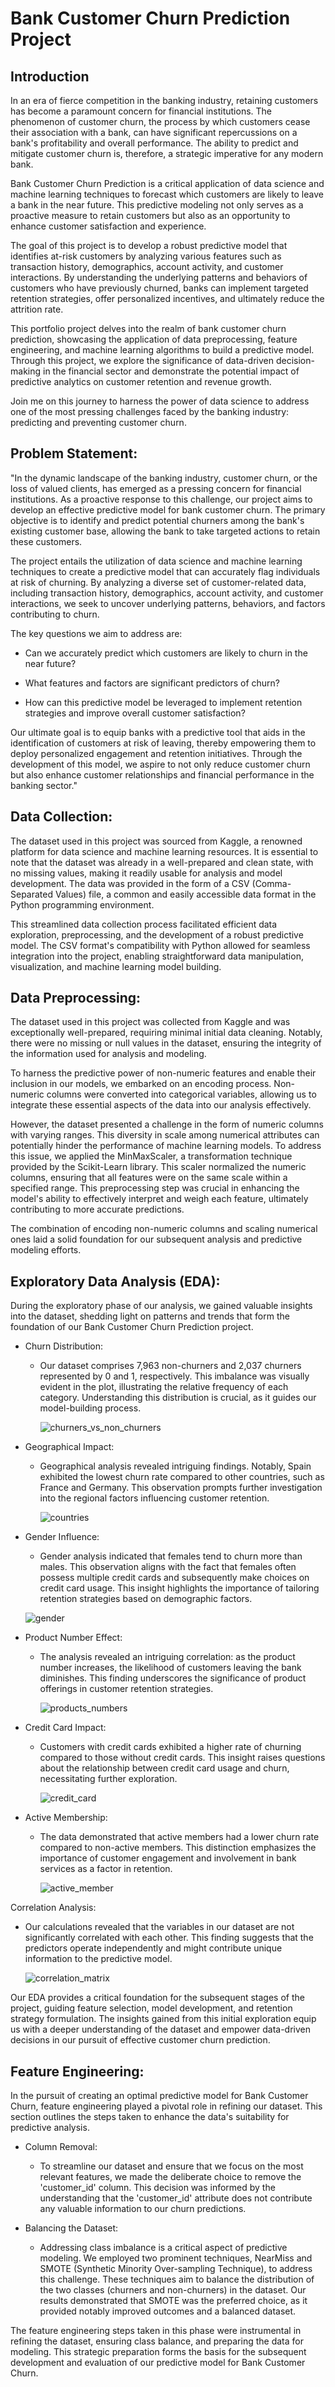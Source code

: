 # Bank Customer Churn Prediction Project
## Introduction

In an era of fierce competition in the banking industry, retaining customers has become a paramount concern for financial institutions. The phenomenon of customer churn, the process by which customers cease their association with a bank, can have significant repercussions on a bank's profitability and overall performance. The ability to predict and mitigate customer churn is, therefore, a strategic imperative for any modern bank.

Bank Customer Churn Prediction is a critical application of data science and machine learning techniques to forecast which customers are likely to leave a bank in the near future. This predictive modeling not only serves as a proactive measure to retain customers but also as an opportunity to enhance customer satisfaction and experience.

The goal of this project is to develop a robust predictive model that identifies at-risk customers by analyzing various features such as transaction history, demographics, account activity, and customer interactions. By understanding the underlying patterns and behaviors of customers who have previously churned, banks can implement targeted retention strategies, offer personalized incentives, and ultimately reduce the attrition rate.

This portfolio project delves into the realm of bank customer churn prediction, showcasing the application of data preprocessing, feature engineering, and machine learning algorithms to build a predictive model. Through this project, we explore the significance of data-driven decision-making in the financial sector and demonstrate the potential impact of predictive analytics on customer retention and revenue growth.

Join me on this journey to harness the power of data science to address one of the most pressing challenges faced by the banking industry: predicting and preventing customer churn.


## Problem Statement:

"In the dynamic landscape of the banking industry, customer churn, or the loss of valued clients, has emerged as a pressing concern for financial institutions. As a proactive response to this challenge, our project aims to develop an effective predictive model for bank customer churn. The primary objective is to identify and predict potential churners among the bank's existing customer base, allowing the bank to take targeted actions to retain these customers.

The project entails the utilization of data science and machine learning techniques to create a predictive model that can accurately flag individuals at risk of churning. By analyzing a diverse set of customer-related data, including transaction history, demographics, account activity, and customer interactions, we seek to uncover underlying patterns, behaviors, and factors contributing to churn.

The key questions we aim to address are:
- Can we accurately predict which customers are likely to churn in the near future?
* What features and factors are significant predictors of churn?
+ How can this predictive model be leveraged to implement retention strategies and improve overall customer satisfaction?

Our ultimate goal is to equip banks with a predictive tool that aids in the identification of customers at risk of leaving, thereby empowering them to deploy personalized engagement and retention initiatives. Through the development of this model, we aspire to not only reduce customer churn but also enhance customer relationships and financial performance in the banking sector."

## Data Collection:

The dataset used in this project was sourced from Kaggle, a renowned platform for data science and machine learning resources. It is essential to note that the dataset was already in a well-prepared and clean state, with no missing values, making it readily usable for analysis and model development. The data was provided in the form of a CSV (Comma-Separated Values) file, a common and easily accessible data format in the Python programming environment.

This streamlined data collection process facilitated efficient data exploration, preprocessing, and the development of a robust predictive model. The CSV format's compatibility with Python allowed for seamless integration into the project, enabling straightforward data manipulation, visualization, and machine learning model building.

## Data Preprocessing:

The dataset used in this project was collected from Kaggle and was exceptionally well-prepared, requiring minimal initial data cleaning. Notably, there were no missing or null values in the dataset, ensuring the integrity of the information used for analysis and modeling.

To harness the predictive power of non-numeric features and enable their inclusion in our models, we embarked on an encoding process. Non-numeric columns were converted into categorical variables, allowing us to integrate these essential aspects of the data into our analysis effectively.

However, the dataset presented a challenge in the form of numeric columns with varying ranges. This diversity in scale among numerical attributes can potentially hinder the performance of machine learning models. To address this issue, we applied the MinMaxScaler, a transformation technique provided by the Scikit-Learn library. This scaler normalized the numeric columns, ensuring that all features were on the same scale within a specified range. This preprocessing step was crucial in enhancing the model's ability to effectively interpret and weigh each feature, ultimately contributing to more accurate predictions.

The combination of encoding non-numeric columns and scaling numerical ones laid a solid foundation for our subsequent analysis and predictive modeling efforts.


## Exploratory Data Analysis (EDA):

During the exploratory phase of our analysis, we gained valuable insights into the dataset, shedding light on patterns and trends that form the foundation of our Bank Customer Churn Prediction project.

- Churn Distribution:
   - Our dataset comprises 7,963 non-churners and 2,037 churners represented by 0 and 1, respectively. This imbalance was visually evident in the plot, illustrating the relative frequency of each category. Understanding this distribution is crucial, as it guides our model-building process.
     
     ![churners_vs_non_churners](https://github.com/nganibaniathule/Portfolio/assets/129146143/fc8a5da6-4c71-4e65-aac6-58305c37415d)


- Geographical Impact:
   - Geographical analysis revealed intriguing findings. Notably, Spain exhibited the lowest churn rate compared to other countries, such as France and Germany. This observation prompts further investigation into the regional factors influencing customer retention.
     
     ![countries](https://github.com/nganibaniathule/Portfolio/assets/129146143/124dedf2-820f-45f6-abce-32243c198e4d)


- Gender Influence:
   - Gender analysis indicated that females tend to churn more than males. This observation aligns with the fact that females often possess multiple credit cards and 
       subsequently make choices on credit card usage. This insight highlights the importance of
       tailoring retention strategies based on demographic factors.
     
    ![gender](https://github.com/nganibaniathule/Portfolio/assets/129146143/65fcae11-ee78-412a-83ec-dcf6837cb3c3)


- Product Number Effect:
   - The analysis revealed an intriguing correlation: as the product number increases, the likelihood of customers leaving the bank diminishes. This finding underscores the significance of product offerings in customer retention strategies.
     
     ![products_numbers](https://github.com/nganibaniathule/Portfolio/assets/129146143/48840de8-4cc7-44c8-8672-4e6abef399b5)


- Credit Card Impact:
   - Customers with credit cards exhibited a higher rate of churning compared to those without credit cards. This insight raises questions about the relationship between credit card usage and churn, necessitating further exploration.
     
     ![credit_card](https://github.com/nganibaniathule/Portfolio/assets/129146143/f96b1a57-1d33-422a-a183-9a186a541b4d)


- Active Membership:
   - The data demonstrated that active members had a lower churn rate compared to non-active members. This distinction emphasizes the importance of customer engagement and involvement in bank services as a factor in retention.
     
     ![active_member](https://github.com/nganibaniathule/Portfolio/assets/129146143/a133e19a-55c2-44b7-b539-a9aee1e362ed)


Correlation Analysis:
   - Our calculations revealed that the variables in our dataset are not significantly correlated with each other. This finding suggests that the predictors operate independently and might contribute unique information to the predictive model.
     
     ![correlation_matrix](https://github.com/nganibaniathule/Portfolio/assets/129146143/afd574c3-e47b-442d-a2b1-8fc7f3271c89)


Our EDA provides a critical foundation for the subsequent stages of the project, guiding feature selection, model development, and retention strategy formulation. The insights gained from this initial exploration equip us with a deeper understanding of the dataset and empower data-driven decisions in our pursuit of effective customer churn prediction.

## Feature Engineering:

In the pursuit of creating an optimal predictive model for Bank Customer Churn, feature engineering played a pivotal role in refining our dataset. This section outlines the steps taken to enhance the data's suitability for predictive analysis.

- Column Removal:
   * To streamline our dataset and ensure that we focus on the most relevant features, we made the deliberate choice to remove the 'customer_id' column. This decision was informed by the understanding that the 'customer_id' attribute does not contribute any valuable information to our churn predictions.

- Balancing the Dataset:
   * Addressing class imbalance is a critical aspect of predictive modeling. We employed two prominent techniques, NearMiss and SMOTE (Synthetic Minority Over-sampling Technique), to address this challenge. These techniques aim to balance the distribution of the two classes (churners and non-churners) in the dataset. Our results demonstrated that SMOTE was the preferred choice, as it provided notably improved outcomes and a balanced dataset.

The feature engineering steps taken in this phase were instrumental in refining the dataset, ensuring class balance, and preparing the data for modeling. This strategic preparation forms the basis for the subsequent development and evaluation of our predictive model for Bank Customer Churn.
